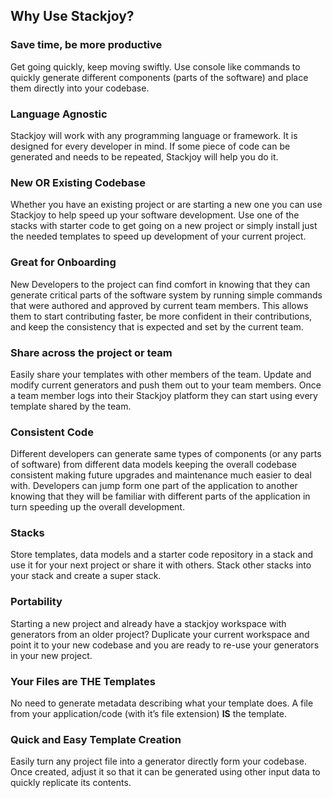 ## Why Use Stackjoy?

### Save time, be more productive

Get going quickly, keep moving swiftly. 
Use console like commands to quickly generate different components (parts of the software) 
and place them directly into your codebase.

### Language Agnostic

Stackjoy will work with any programming language or framework. It is designed for every 
developer in mind. If some piece of code can be generated and needs to be repeated, 
Stackjoy will help you do it.

### New **OR** Existing Codebase

Whether you have an existing project or are starting a new one you can use Stackjoy to
help speed up your software development. Use one of the stacks with starter code to get
going on a new project or simply install just the needed templates to speed up development
of your current project.

### Great for Onboarding

New Developers to the project can find comfort in knowing that they can generate critical
parts of the software system by running simple commands that were authored and approved
by current team members. This allows them to start contributing faster, be more confident
in their contributions, and keep the consistency that is expected and set by the current team.

### Share across the project or team

Easily share your templates with other members of the team. Update and modify current 
generators and push them out to your team members. Once a team member logs into their 
Stackjoy platform they can start using every template shared by the team.

### Consistent Code

Different developers can generate same types of components (or any parts of software) from
different data models keeping the overall codebase consistent making future upgrades and 
maintenance much easier to deal with. Developers can jump form one part of the application
to another knowing that they will be familiar with different parts of the application in
turn speeding up the overall development. 

### Stacks

Store templates, data models and a starter code repository in a stack and use it for your
next project or share it with others. Stack other stacks into your stack and create a 
super stack. 

### Portability

Starting a new project and already have a stackjoy workspace with generators from an older
project? Duplicate your current workspace and point it to your new codebase and you 
are ready to re-use your generators in your new project.

### Your Files are **THE** Templates

No need to generate metadata describing what your template does. A file from your 
application/code (with it’s file extension) **IS** the template. 

### Quick and Easy Template Creation

Easily turn any project file into a generator directly form your codebase. Once created, 
adjust it so that it can be generated using other input data to quickly replicate 
its contents.



